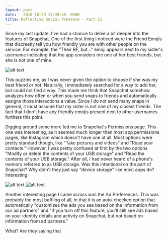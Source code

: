 ```yaml
---
layout: post
date:   2016-10-29 17:39:45 -0500
title: Reflective Social Presence - Part II
---
```


Since my last update, I've had a chance to delve a bit deeper into the features of Snapchat.  One of the first thing I noticed were the Friend Emojis that discreetly tell you how friendly you are with other people on the service.  For example, the "Their BF, but..." emoji appears next to my sister's username indicating that the app considers me one of her best friends, but she is not one of mine.

![alt text](/dwblog/images/SnapchatFriendEmojis.png "Screenshot of Available Friend Emojis")

This puzzles me, as I was never given the option to choose if she was my best friend or not.  Naturally, I immediately searched for a way to add her, but could not find a way.  This made me think that Snapchat somehow analyzes how often or when you send snaps to friends and automatically assigns those interactions a value.  Since I do not send many snaps in general, it must assume that my sister is not one of my closest friends.  The fact that I don't have any friendly emojis present next to other usernames furthers this point.

Digging around some more led me to Snapchat's Permissions page.  This one was interesting, as it seemed much longer than most app permissions pages, like Instagram which doesn't have one at all.  Most options were pretty standard though, like "Take pictures and videos" and "Read your contacts." However, I was pretty confused at first by the two options "Modify or delete the contents of your USB storage" and "Read the contents of your USB storage."  After all, I had never heard of a phone's memory referred to as USB storage.  Was this intentional on the part of Snapchat?  Why didn't they just say "device storage" like most apps do?  Interesting.

![alt text](/dwblog/images/SnapchatPermissions1.png "Screenshot of Permissions")
![alt text](/dwblog/images/SnapchatPermissions2.png "Screenshot of Permissions")

Another interesting page I came across was the Ad Preferences.  This was probably the most baffling of all, in that it is an auto-checked option that automatically "customizes the ads you see based on the information from our ad partners" and "if you turn off this feature, you'll still see ads based on your identity details and activity on Snapchat, but not based on information from ad partners."  

What?  Are they saying that 
